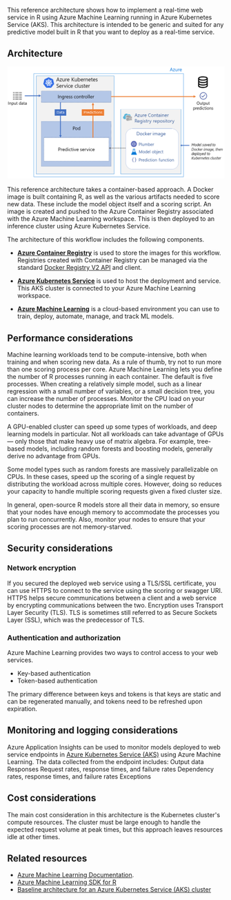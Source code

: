 This reference architecture shows how to implement a real-time web service in R using Azure Machine Learning running in Azure Kubernetes Service (AKS). This architecture is intended to be generic and suited for any predictive model built in R that you want to deploy as a real-time service.

## Architecture

![Real-time scoring of R machine learning models on Azure][0]

This reference architecture takes a container-based approach. A Docker image is built containing R, as well as the various artifacts needed to score new data. These include the model object itself and a scoring script. An image is created and pushed to the Azure Container Registry associated with the Azure Machine Learning workspace. This is then deployed to an inference cluster using Azure Kubernetes Service.

The architecture of this workflow includes the following components.

- **[Azure Container Registry][acr]** is used to store the images for this workflow. Registries created with Container Registry can be managed via the standard [Docker Registry V2 API][docker] and client.

- **[Azure Kubernetes Service][aks]** is used to host the deployment and service. This AKS cluster is connected to your Azure Machine Learning workspace.

- **[Azure Machine Learning][aml]** is a cloud-based environment you can use to train, deploy, automate, manage, and track ML models. 

## Performance considerations

Machine learning workloads tend to be compute-intensive, both when training and when scoring new data. As a rule of thumb, try not to run more than one scoring process per core. Azure Machine Learning lets you define the number of R processes running in each container. The default is five processes. When creating a relatively simple model, such as a linear regression with a small number of variables, or a small decision tree, you can increase the number of processes. Monitor the CPU load on your cluster nodes to determine the appropriate limit on the number of containers.

A GPU-enabled cluster can speed up some types of workloads, and deep learning models in particular. Not all workloads can take advantage of GPUs &mdash; only those that make heavy use of matrix algebra. For example, tree-based models, including random forests and boosting models, generally derive no advantage from GPUs.

Some model types such as random forests are massively parallelizable on CPUs. In these cases, speed up the scoring of a single request by distributing the workload across multiple cores. However, doing so reduces your capacity to handle multiple scoring requests given a fixed cluster size.

In general, open-source R models store all their data in memory, so ensure that your nodes have enough memory to accommodate the processes you plan to run concurrently. Also, monitor your nodes to ensure that your scoring processes are not memory-starved.

## Security considerations

### Network encryption

If you secured the deployed web service using a TLS/SSL certificate, you can use HTTPS to connect to the service using the scoring or swagger URI. HTTPS helps secure communications between a client and a web service by encrypting communications between the two. Encryption uses Transport Layer Security (TLS). TLS is sometimes still referred to as Secure Sockets Layer (SSL), which was the predecessor of TLS.


### Authentication and authorization

Azure Machine Learning provides two ways to control access to your web services.

- Key-based authentication
- Token-based authentication

The primary difference between keys and tokens is that keys are static and can be regenerated manually, and tokens need to be refreshed upon expiration. 

## Monitoring and logging considerations

Azure Application Insights can be used to monitor models deployed to web service endpoints in [Azure Kubernetes Service (AKS)][aks] using Azure Machine Learning. The data collected from the endpoint includes:
Output data
Responses
Request rates, response times, and failure rates
Dependency rates, response times, and failure rates
Exceptions


## Cost considerations

The main cost consideration in this architecture is the Kubernetes cluster's compute resources. The cluster must be large enough to handle the expected request volume at peak times, but this approach leaves resources idle at other times.

## Related resources

- [Azure Machine Learning Documentation][aml-docs].
- [Azure Machine Learning SDK for R][r-sdk]
- [Baseline architecture for an Azure Kubernetes Service (AKS) cluster][aks-baseline]

<!-- links -->
[aml]: /azure/machine-learning/overview-what-is-azure-ml
[aml-docs]: /azure/machine-learning/
[acr]: /azure/container-registry/container-registry-intro
[aks]: /azure/aks/intro-kubernetes
[aks-baseline]: ../containers/aks/secure-baseline-aks.yml
[docker]: https://docs.docker.com/registry/spec/api
[r-sdk]: https://azure.github.io/azureml-sdk-for-r/index.html
[0]: ./_images/realtime-scoring-r.png